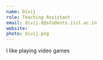 ```yaml
---
name: Divij
role: Teaching Assistant
email: divij.d@students.iiit.ac.in
website:
photo: divij.png
---
```


I like playing video games
